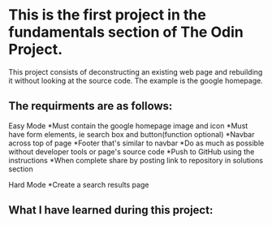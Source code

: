 
# This is the first project in the fundamentals section of The Odin Project.

This project consists of deconstructing an existing web page and rebuilding it without looking at the source code.
The example is the google homepage. 

## The requirments are as follows:

Easy Mode
*Must contain the google homepage image and icon
*Must have form elements, ie search box and button(function optional)
*Navbar across top of page
*Footer that's similar to navbar
*Do as much as possible without developer tools or page's source code
*Push to GitHub using the instructions
*When complete share by posting link to repository in solutions section

Hard Mode
*Create a search results page

## What I have learned during this project:
